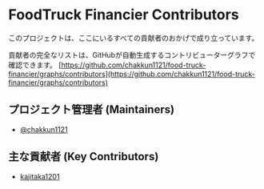 # FoodTruck Financier Contributors

このプロジェクトは、ここにいるすべての貢献者のおかげで成り立っています。

貢献者の完全なリストは、GitHubが自動生成するコントリビューターグラフで確認できます。
[https://github.com/chakkun1121/food-truck-financier/graphs/contributors](https://github.com/chakkun1121/food-truck-financier/graphs/contributors)

## プロジェクト管理者 (Maintainers)

*  [@chakkun1121](https://github.com/chakkun1121)

## 主な貢献者 (Key Contributors)

*  [kajitaka1201](https://github.com/kajitaka1201)
